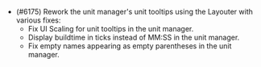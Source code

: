 - (#6175) Rework the unit manager's unit tooltips using the Layouter with various fixes:
  - Fix UI Scaling for unit tooltips in the unit manager.
  - Display buildtime in ticks instead of MM:SS in the unit manager.
  - Fix empty names appearing as empty parentheses in the unit manager.
